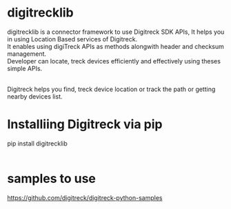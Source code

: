 # digitrecklib
digitrecklib is a connector framework to use Digitreck SDK APIs, It helps you in using Location Based services of Digitreck.<br />
It enables using digiTreck APIs as methods alongwith header and checksum management.<br/>
Developer can locate, treck devices efficiently and effectively using theses simple APIs. <br />
 <br />
 
Digitreck helps you find, treck device location or track the path or getting nearby devices list. <br />

# Installiing Digitreck via pip
pip install digitrecklib <br /> <br />

# samples to use 
https://github.com/digitreck/digitreck-python-samples
